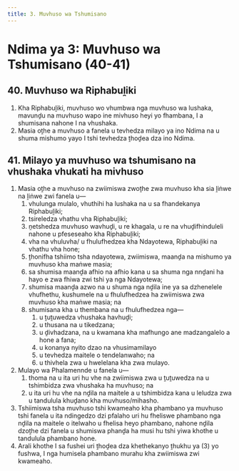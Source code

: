 ```yaml
---
title: 3. Muvhuso wa Tshumisano
---
```


# Ndima ya 3: Muvhuso wa Tshumisano (40-41)

## 40. Muvhuso wa Riphabuḽiki

1.	Kha Riphabuḽiki, muvhuso wo vhumbwa nga muvhuso wa lushaka, mavunḓu na muvhuso wapo ine mivhuso heyi yo fhambana, I a shumisana nahone I na vhushaka.
2.	Masia oṱhe a muvhuso a fanela u tevhedza milayo ya ino Ndima na u shuma mishumo yayo I tshi tevhedza ṱhoḓea dza ino Ndima.

## 41. Milayo ya muvhuso wa tshumisano na vhushaka vhukati ha mivhuso

1.	Masia oṱhe a muvhuso na zwiimiswa zwoṱhe zwa muvhuso kha sia ḽiṅwe na ḽiṅwe zwi fanela u—
	1.	vhulunga mulalo, vhuthihi ha lushaka na u sa fhandekanya Riphabuḽiki;
	1.	tsireledza vhathu vha Riphabuḽiki;
	1.	ṋetshedza muvhuso wavhuḓi, u re khagala, u re na vhuḓifhinduleli nahone u pfeseseaho kha Riphabuḽiki;
	1.	vha na vhuluvha/ u fhulufhedzea kha Ndayotewa, Riphabuḽiki na vhathu vha hone;
	1.	ṱhonifha tshiimo tsha ndayotewa, zwiimiswa, maanḓa na mishumo ya muvhuso kha maṅwe masia;
	1.	sa shumisa maanḓa afhio na afhio kana u sa shuma nga nnḓani ha hayo e zwa fhiwa zwi tshi ya nga Ndayotewa;
	1.	shumisa maanḓa azwo na u shuma nga nḓila ine ya sa dzhenelele vhufhethu, kushumele na u fhulufhedzea ha zwiimiswa zwa muvhuso kha maṅwe masia; na
	1.	shumisana kha u thembana na u fhulufhedzea nga—
		1.	u ṱuṱuwedza vhushaka havhuḓi;
		1.	u thusana na u tikedzana;
		1.	u ḓivhadzana, na u kwamana kha mafhungo ane madzangalelo a hone a fana;
		1.	u konanya nyito dzao na vhusimamilayo
		1.	u tevhedza maitele o tendelanwaho; na
		1.	u thivhela zwa u hwelelana kha zwa mulayo.
2.	Mulayo wa Phalamennde u fanela u—
	1.	thoma na u ita uri hu vhe na zwiimiswa zwa u ṱuṱuwedza na u tshimbidza zwa vhushaka ha muvhuso; na
	1.	u ita uri hu vhe na nḓila na maitele a u tshimbidza kana u leludza zwa u tandulula khuḓano kha muvhuso/mihasho.
3.	Tshiimiswa tsha muvhuso tshi kwameaho kha phambano ya muvhuso tshi fanela u ita ndingedzo dzi pfalaho uri hu fheliswe phambano nga nḓila na maitele o itelwaho u fhelisa heyo phambano, nahone nḓila dzoṱhe dzi fanela u shumiswa phanḓa ha musi hu tshi yiwa khothe u tandulula phambano hone.
4.	Arali khothe I sa fushei uri ṱhoḓea dza khethekanyo ṱhukhu ya (3) yo fushwa, I nga humisela phambano murahu kha zwiimiswa zwi kwameaho.
